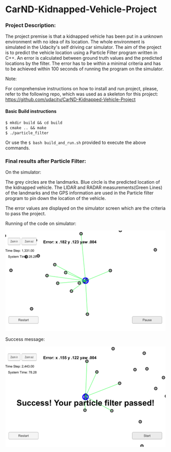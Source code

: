 # CarND-Kidnapped-Vehicle-Project



[//]: # (Image References)

[image1]: ./Success_images/Running.png "Running of the project"
[image2]: ./Success_images/Success.png "Success message by the simulator"

### Project Description:

The project premise is that a kidnapped vehicle has been put in a unknown environment with no idea of its location. The whole environment is simulated in the Udacity's self driving car simulator. The aim of the project is to predict the vehicle location using a Particle Filter program written in C++. An error is calculated between ground truth values and the predicted locations by the filter. The error has to be within a minimal criteria and has to be achieved within 100 seconds of running the program on the simulator.

 
Note:

For comprehensive instructions on how to install and run project, please, refer to the following repo, which was used as a skeleton for this project: https://github.com/udacity/CarND-Kidnapped-Vehicle-Project

 

#### Basic Build instructions
    $ mkdir build && cd build
    $ cmake .. && make
    $ ./particle_filter

Or use the `$ bash build_and_run.sh` provided to execute the above commands.

### Final results after Particle Filter:

On the simulator: 

The grey circles are the landmarks. Blue circle is the predicted location of the kidnapped vehicle. The LIDAR and RADAR measurements(Green Lines) of the landmarks and the GPS information are used in the Particle filter program to pin down the location of the vehicle. 

The error values are displayed on the simulator screen which are the criteria to pass the project.

Running of the code on simulator:

![alt text][image1]


Success message:

![alt text][image2]


